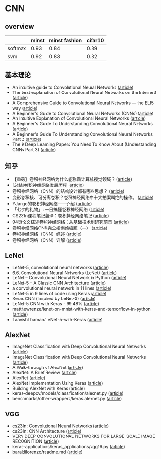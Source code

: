 # CNN

## overview

|         | minst | minst fashion | cifar10 |
|---------|-------|---------------|---------|
| softmax | 0.93  | 0.84          | 0.39    |
| svm     | 0.92  | 0.83          | 0.32    |

## 基本理论

- An intuitive guide to Convolutional Neural Networks ([article](https://www.freecodecamp.org/news/an-intuitive-guide-to-convolutional-neural-networks-260c2de0a050/))
- The best explanation of Convolutional Neural Networks on the Internet! ([article](https://medium.com/technologymadeeasy/the-best-explanation-of-convolutional-neural-networks-on-the-internet-fbb8b1ad5df8))
- A Comprehensive Guide to Convolutional Neural Networks — the ELI5 way ([article](https://towardsdatascience.com/a-comprehensive-guide-to-convolutional-neural-networks-the-eli5-way-3bd2b1164a53))
- A Beginner's Guide to Convolutional Neural Networks (CNNs) ([article](https://skymind.ai/wiki/convolutional-network))
- An Intuitive Explanation of Convolutional Neural Networks ([article](https://ujjwalkarn.me/2016/08/11/intuitive-explanation-convnets/))
- A Beginner's Guide To Understanding Convolutional Neural Networks ([article](https://adeshpande3.github.io/A-Beginner%27s-Guide-To-Understanding-Convolutional-Neural-Networks/))
- A Beginner's Guide To Understanding Convolutional Neural Networks Part 2 ([article](https://adeshpande3.github.io/adeshpande3.github.io/A-Beginner's-Guide-To-Understanding-Convolutional-Neural-Networks-Part-2/))
- The 9 Deep Learning Papers You Need To Know About (Understanding CNNs Part 3) ([article](https://adeshpande3.github.io/The-9-Deep-Learning-Papers-You-Need-To-Know-About.html))

## 知乎

- 【重磅】卷积神经网络为什么能称霸计算机视觉领域？ ([article](https://zhuanlan.zhihu.com/p/36160648))
- [总结]卷积神经网络发展历程 ([article](https://zhuanlan.zhihu.com/p/76275427))
- 卷积神经网络（CNN）的结构设计都有哪些思想？ ([article](https://www.zhihu.com/question/312556066/answer/600228264))
- 变形卷积核、可分离卷积？卷积神经网络中十大拍案叫绝的操作。 ([article](https://zhuanlan.zhihu.com/p/28749411))
- YJango的卷积神经网络——介绍 ([article](https://zhuanlan.zhihu.com/p/27642620))
- 「七夕的礼物」: 一日搞懂卷积神经网络 ([article](https://zhuanlan.zhihu.com/p/28863709))
- CS231n课程笔记翻译：卷积神经网络笔记 ([article](https://zhuanlan.zhihu.com/p/22038289))
- 94页论文综述卷积神经网络：从基础技术到研究前景 ([article](https://zhuanlan.zhihu.com/p/35388569))
- 卷积神经网络CNN完全指南终极版（一） ([article](https://zhuanlan.zhihu.com/p/27908027))
- 卷积神经网络（CNN）综述 ([article](https://zhuanlan.zhihu.com/p/51678022))
- 卷积神经网络（CNN）详解 ([article](https://zhuanlan.zhihu.com/p/47184529))

## LeNet

- LeNet-5, convolutional neural networks ([article](http://yann.lecun.com/exdb/lenet/))
- 6.6. Convolutional Neural Networks (LeNet) ([article](https://www.d2l.ai/chapter_convolutional-neural-networks/lenet.html))
- LeNet – Convolutional Neural Network in Python ([article](https://www.pyimagesearch.com/2016/08/01/lenet-convolutional-neural-network-in-python/))
- LeNet-5 – A Classic CNN Architecture ([article](https://engmrk.com/lenet-5-a-classic-cnn-architecture/))
- a convolutional neural network in 11 lines ([article](https://adventuresinmachinelearning.com/keras-tutorial-cnn-11-lines/))
- LeNet-5 in 9 lines of code using Keras ([article](https://medium.com/@mgazar/lenet-5-in-9-lines-of-code-using-keras-ac99294c8086))
- Keras CNN (inspired by LeNet-5) ([article](https://www.kaggle.com/ftence/keras-cnn-inspired-by-lenet-5))
- LeNet-5 CNN with Keras - 99.48% ([article](https://www.kaggle.com/curiousprogrammer/lenet-5-cnn-with-keras-99-48))
- matthewrenze/lenet-on-mnist-with-keras-and-tensorflow-in-python ([article](https://github.com/matthewrenze/lenet-on-mnist-with-keras-and-tensorflow-in-python))
- TaavishThaman/LeNet-5-with-Keras ([article](https://github.com/TaavishThaman/LeNet-5-with-Keras))

## AlexNet

- ImageNet Classification with Deep Convolutional Neural Networks ([article](https://papers.nips.cc/paper/4824-imagenet-classification-with-deep-convolutional-neural-networks.pdf))
- ImageNet Classification with Deep Convolutional Neural Networks ([article](http://vision.stanford.edu/teaching/cs231b_spring1415/slides/alexnet_tugce_kyunghee.pdf))
- A Walk-through of AlexNet ([article](https://medium.com/@smallfishbigsea/a-walk-through-of-alexnet-6cbd137a5637))
- AlexNet: A Brief Review ([article](https://medium.com/ai-research-lab-kampala/alexnet-a-brief-review-14979ce7cc84))
- AlexNet ([article](http://dandxy89.github.io/ImageModels/alexnet/))
- AlexNet Implementation Using Keras ([article](https://engmrk.com/alexnet-implementation-using-keras/))
- Building AlexNet with Keras ([article](https://www.mydatahack.com/building-alexnet-with-keras/))
- keras-deepcv/models/classification/alexnet.py ([article](https://github.com/eweill/keras-deepcv/blob/master/models/classification/alexnet.py))
- benchmarks/other-wrappers/keras.alexnet.py ([article](https://github.com/tensorpack/benchmarks/blob/master/other-wrappers/keras.alexnet.py))

## VGG

- cs231n: Convolutional Neural Networks ([article](http://cs231n.github.io/convolutional-networks/))
- cs231n: CNN Architecture ([article](http://cs231n.stanford.edu/slides/2019/cs231n_2019_lecture09.pdf))
- VERY DEEP CONVOLUTIONAL NETWORKS FOR LARGE-SCALE IMAGE RECOGNITION ([article](https://arxiv.org/pdf/1409.1556.pdf))
- keras-applications/keras_applications/vgg16.py ([article](https://github.com/keras-team/keras-applications/blob/master/keras_applications/vgg16.py))
- baraldilorenzo/readme.md ([article](https://gist.github.com/baraldilorenzo/07d7802847aaad0a35d3))
